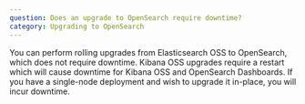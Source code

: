 ```yaml
---
question: Does an upgrade to OpenSearch require downtime?
category: Upgrading to OpenSearch
---
```

You can perform rolling upgrades from Elasticsearch OSS to OpenSearch, which does not require downtime. Kibana OSS upgrades require a restart which will cause downtime for Kibana OSS and OpenSearch Dashboards. If you have a single-node deployment and wish to upgrade it in-place, you will incur downtime.
